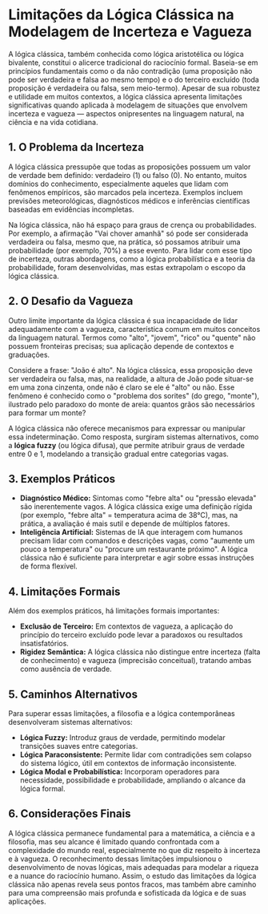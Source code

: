 # Limitações da Lógica Clássica na Modelagem de Incerteza e Vagueza

A lógica clássica, também conhecida como lógica aristotélica ou lógica bivalente, constitui o alicerce tradicional do raciocínio formal. Baseia-se em princípios fundamentais como o da não contradição (uma proposição não pode ser verdadeira e falsa ao mesmo tempo) e o do terceiro excluído (toda proposição é verdadeira ou falsa, sem meio-termo). Apesar de sua robustez e utilidade em muitos contextos, a lógica clássica apresenta limitações significativas quando aplicada à modelagem de situações que envolvem incerteza e vagueza — aspectos onipresentes na linguagem natural, na ciência e na vida cotidiana.

## 1. O Problema da Incerteza

A lógica clássica pressupõe que todas as proposições possuem um valor de verdade bem definido: verdadeiro (1) ou falso (0). No entanto, muitos domínios do conhecimento, especialmente aqueles que lidam com fenômenos empíricos, são marcados pela incerteza. Exemplos incluem previsões meteorológicas, diagnósticos médicos e inferências científicas baseadas em evidências incompletas.

Na lógica clássica, não há espaço para graus de crença ou probabilidades. Por exemplo, a afirmação "Vai chover amanhã" só pode ser considerada verdadeira ou falsa, mesmo que, na prática, só possamos atribuir uma probabilidade (por exemplo, 70%) a esse evento. Para lidar com esse tipo de incerteza, outras abordagens, como a lógica probabilística e a teoria da probabilidade, foram desenvolvidas, mas estas extrapolam o escopo da lógica clássica.

## 2. O Desafio da Vagueza

Outro limite importante da lógica clássica é sua incapacidade de lidar adequadamente com a vagueza, característica comum em muitos conceitos da linguagem natural. Termos como "alto", "jovem", "rico" ou "quente" não possuem fronteiras precisas; sua aplicação depende de contextos e graduações.

Considere a frase: "João é alto". Na lógica clássica, essa proposição deve ser verdadeira ou falsa, mas, na realidade, a altura de João pode situar-se em uma zona cinzenta, onde não é claro se ele é "alto" ou não. Esse fenômeno é conhecido como o "problema dos sorites" (do grego, "monte"), ilustrado pelo paradoxo do monte de areia: quantos grãos são necessários para formar um monte?

A lógica clássica não oferece mecanismos para expressar ou manipular essa indeterminação. Como resposta, surgiram sistemas alternativos, como a **lógica fuzzy** (ou lógica difusa), que permite atribuir graus de verdade entre 0 e 1, modelando a transição gradual entre categorias vagas.

## 3. Exemplos Práticos

- **Diagnóstico Médico:** Sintomas como "febre alta" ou "pressão elevada" são inerentemente vagos. A lógica clássica exige uma definição rígida (por exemplo, "febre alta" = temperatura acima de 38°C), mas, na prática, a avaliação é mais sutil e depende de múltiplos fatores.
- **Inteligência Artificial:** Sistemas de IA que interagem com humanos precisam lidar com comandos e descrições vagas, como "aumente um pouco a temperatura" ou "procure um restaurante próximo". A lógica clássica não é suficiente para interpretar e agir sobre essas instruções de forma flexível.

## 4. Limitações Formais

Além dos exemplos práticos, há limitações formais importantes:

- **Exclusão de Terceiro:** Em contextos de vagueza, a aplicação do princípio do terceiro excluído pode levar a paradoxos ou resultados insatisfatórios.
- **Rigidez Semântica:** A lógica clássica não distingue entre incerteza (falta de conhecimento) e vagueza (imprecisão conceitual), tratando ambas como ausência de verdade.

## 5. Caminhos Alternativos

Para superar essas limitações, a filosofia e a lógica contemporâneas desenvolveram sistemas alternativos:

- **Lógica Fuzzy:** Introduz graus de verdade, permitindo modelar transições suaves entre categorias.
- **Lógica Paraconsistente:** Permite lidar com contradições sem colapso do sistema lógico, útil em contextos de informação inconsistente.
- **Lógica Modal e Probabilística:** Incorporam operadores para necessidade, possibilidade e probabilidade, ampliando o alcance da lógica formal.

## 6. Considerações Finais

A lógica clássica permanece fundamental para a matemática, a ciência e a filosofia, mas seu alcance é limitado quando confrontada com a complexidade do mundo real, especialmente no que diz respeito à incerteza e à vagueza. O reconhecimento dessas limitações impulsionou o desenvolvimento de novas lógicas, mais adequadas para modelar a riqueza e a nuance do raciocínio humano. Assim, o estudo das limitações da lógica clássica não apenas revela seus pontos fracos, mas também abre caminho para uma compreensão mais profunda e sofisticada da lógica e de suas aplicações.